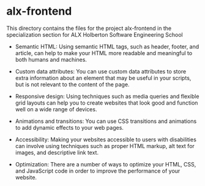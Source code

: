 # alx-frontend

This directory contains the files for the project alx-frontend in the specialization section for ALX Holberton Software Engineering School

- Semantic HTML: Using semantic HTML tags, such as header, footer, and article, can help to make your HTML more readable and meaningful to both humans and machines.

- Custom data attributes: You can use custom data attributes to store extra information about an element that may be useful in your scripts, but is not relevant to the content of the page.

- Responsive design: Using techniques such as media queries and flexible grid layouts can help you to create websites that look good and function well on a wide range of devices.

- Animations and transitions: You can use CSS transitions and animations to add dynamic effects to your web pages.

- Accessibility: Making your websites accessible to users with disabilities can involve using techniques such as proper HTML markup, alt text for images, and descriptive link text.

- Optimization: There are a number of ways to optimize your HTML, CSS, and JavaScript code in order to improve the performance of your website.